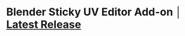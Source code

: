 # Blender Sticky UV Editor Add-on │ [Latest Release](https://github.com/DotBow/Blender-Sticky-UV-Editor-Add-on/releases/latest)

